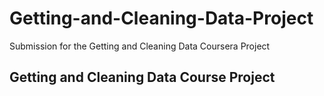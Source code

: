 # Getting-and-Cleaning-Data-Project
Submission for the Getting and Cleaning Data Coursera Project
## Getting and Cleaning Data Course Project
